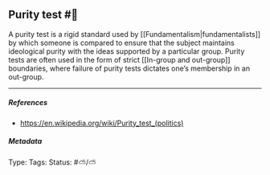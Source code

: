 ## Purity test #🧠 

A purity test is a rigid standard used by [[Fundamentalism|fundamentalists]] by which someone is compared to ensure that the subject maintains ideological purity with the ideas supported by a particular group. Purity tests are often used in the form of strict [[In-group and out-group]] boundaries, where failure of purity tests dictates one’s membership in an out-group.

___

##### References

- https://en.wikipedia.org/wiki/Purity_test_(politics)

##### Metadata

Type: 
Tags:
Status: #⛅️/⛅️